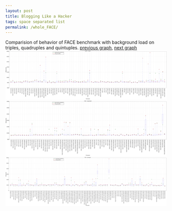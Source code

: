 ```yaml
---
layout: post
title: Blogging Like a Hacker
tags: space separated list
permalink: /whole_FACE/
---
```


Comparision of behavior of FACE benchmark with background load on triples, quadruples and quintuples.
[previous graph](./whole_EGG/), [next graph](./whole_FLOYD/)
<img src="./images/triple/FACE_box.png" alt="graph figure"><img src="./images/quadruple/FACE_box.png" alt="graph figure"><img src="./images/quintuple/FACE_box.png" alt="graph figure">